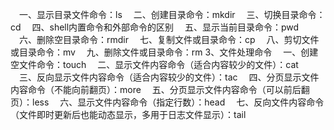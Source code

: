 　一、显示目录文件命令：ls
　二、创建目录命令：mkdir
　三、切换目录命令：cd
　四、shell内置命令和外部命令的区别
　五、显示当前目录命令：pwd
　六、删除空目录命令：rmdir 
　七、复制文件或目录命令：cp 
　八、剪切文件或目录命令：mv
　九、删除文件或目录命令：rm
3、文件处理命令
　一、创建空文件命令：touch
　二、显示文件内容命令（适合内容较少的文件）：cat
　三、反向显示文件内容命令（适合内容较少的文件）：tac
　四、分页显示文件内容命令（不能向前翻页）：more
　五、分页显示文件内容命令（可以前后翻页）：less
　六、显示文件内容命令（指定行数）：head
　七、反向文件内容命令（文件即时更新后也能动态显示，多用于日志文件显示）：tail
